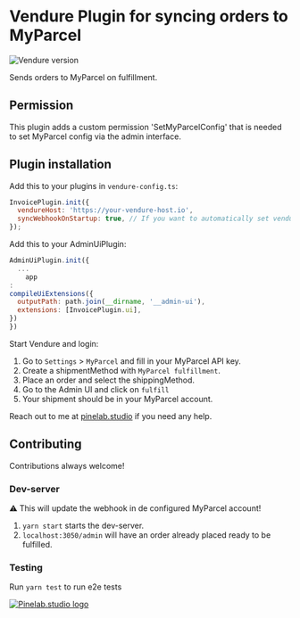 # Vendure Plugin for syncing orders to MyParcel

![Vendure version](https://img.shields.io/npm/dependency-version/vendure-plugin-myparcel/dev/@vendure/core)

Sends orders to MyParcel on fulfillment.

## Permission

This plugin adds a custom permission 'SetMyParcelConfig' that is needed to set MyParcel config via the admin interface.

## Plugin installation

Add this to your plugins in `vendure-config.ts`:

```js
InvoicePlugin.init({
  vendureHost: 'https://your-vendure-host.io',
  syncWebhookOnStartup: true, // If you want to automatically set vendureHost as webhook on MyParcel account
});
```

Add this to your AdminUiPlugin:

```js
AdminUiPlugin.init({
  ...
    app
:
compileUiExtensions({
  outputPath: path.join(__dirname, '__admin-ui'),
  extensions: [InvoicePlugin.ui],
})
})
```

Start Vendure and login:

1. Go to `Settings` > `MyParcel` and fill in your MyParcel API key.
2. Create a shipmentMethod with `MyParcel fulfillment`.
3. Place an order and select the shippingMethod.
4. Go to the Admin UI and click on `fulfill`
5. Your shipment should be in your MyParcel account.

Reach out to me at [pinelab.studio](https://pinelab.studio) if you need any help.

## Contributing

Contributions always welcome!

### Dev-server

:warning: This will update the webhook in de configured MyParcel account!

1. `yarn start` starts the dev-server.
2. `localhost:3050/admin` will have an order already placed ready to be fulfilled.

### Testing

Run `yarn test` to run e2e tests

[![Pinelab.studio logo](https://pinelab.studio/img/pinelab-logo.png)](https://pinelab.studio)
